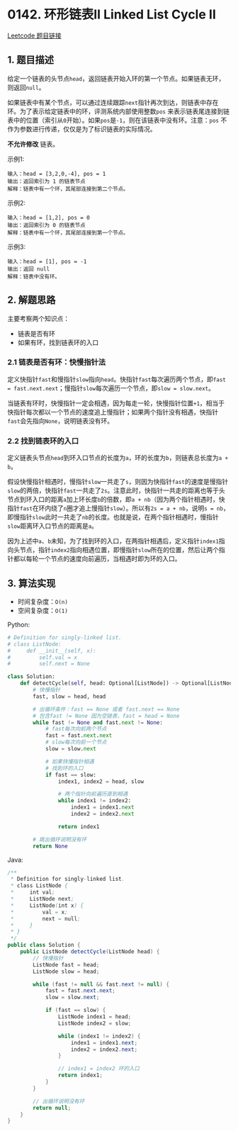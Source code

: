 # 0142. 环形链表II Linked List Cycle II
[Leetcode 题目链接](https://leetcode.com/problems/linked-list-cycle-ii/)

## 1. 题目描述
给定一个链表的头节点`head`，返回链表开始入环的第一个节点。如果链表无环，则返回`null`。

如果链表中有某个节点，可以通过连续跟踪`next`指针再次到达，则链表中存在环。为了表示给定链表中的环，评测系统内部使用整数`pos` 来表示链表尾连接到链表中的位置（索引从`0`开始）。如果`pos`是`-1`，则在该链表中没有环。注意：`pos` 不作为参数进行传递，仅仅是为了标识链表的实际情况。

**不允许修改** 链表。

示例1:
```
输入：head = [3,2,0,-4], pos = 1
输出：返回索引为 1 的链表节点
解释：链表中有一个环，其尾部连接到第二个节点。
```

示例2:
```
输入：head = [1,2], pos = 0
输出：返回索引为 0 的链表节点
解释：链表中有一个环，其尾部连接到第一个节点。
```

示例3:
```
输入：head = [1], pos = -1
输出：返回 null
解释：链表中没有环。
```

## 2. 解题思路
主要考察两个知识点：
* 链表是否有环
* 如果有环，找到链表环的入口

### 2.1 链表是否有环：快慢指针法
定义快指针`fast`和慢指针`slow`指向`head`。快指针`fast`每次遍历两个节点，即`fast = fast.next.next`；慢指针`slow`每次遍历一个节点，即`slow = slow.next`。

当链表有环时，快慢指针一定会相遇，因为每走一轮，快慢指针位置`+1`，相当于快指针每次都以一个节点的速度追上慢指针；如果两个指针没有相遇，快指针`fast`会先指向`None`，说明链表没有环。

### 2.2 找到链表环的入口
定义链表头节点`head`到环入口节点的长度为`a`，环的长度为`b`，则链表总长度为`a + b`。

假设快慢指针相遇时，慢指针`slow`一共走了`s`，则因为快指针`fast`的速度是慢指针`slow`的两倍，快指针`fast`一共走了`2s`。注意此时，快指针一共走的距离也等于头节点到环入口的距离`a`加上环长度`b`的倍数，即`a + nb`（因为两个指针相遇时，快指针`fast`在环内绕了`n`圈才追上慢指针`slow`）。所以有`2s = a + nb`，说明`s = nb`，即慢指针`slow`此时一共走了`nb`的长度。也就是说，在两个指针相遇时，慢指针`slow`距离环入口节点的距离是`a`。

因为上述中`a`、`b`未知，为了找到环的入口，在两指针相遇后，定义指针`index1`指向头节点，指针`index2`指向相遇位置，即慢指针`slow`所在的位置，然后让两个指针都以每轮一个节点的速度向前遍历，当相遇时即为环的入口。

## 3. 算法实现
* 时间复杂度：`O(n)`
* 空间复杂度：`O(1)`

Python:
```Python
# Definition for singly-linked list.
# class ListNode:
#     def __init__(self, x):
#         self.val = x
#         self.next = None

class Solution:
    def detectCycle(self, head: Optional[ListNode]) -> Optional[ListNode]:
        # 快慢指针
        fast, slow = head, head

        # 出循环条件：fast == None 或者 fast.next == None
        # 包含fast != None 因为空链表，fast = head = None
        while fast != None and fast.next != None:
            # fast每次向前两个节点
            fast = fast.next.next
            # slow每次向前一个节点
            slow = slow.next

            # 如果快慢指针相遇
            # 找到环的入口
            if fast == slow:
                index1, index2 = head, slow

                # 两个指针向前遍历直到相遇
                while index1 != index2:
                    index1 = index1.next
                    index2 = index2.next

                return index1

        # 跳出循环说明没有环
        return None
```

Java:
```Java
/**
 * Definition for singly-linked list.
 * class ListNode {
 *     int val;
 *     ListNode next;
 *     ListNode(int x) {
 *         val = x;
 *         next = null;
 *     }
 * }
 */
public class Solution {
    public ListNode detectCycle(ListNode head) {
        // 快慢指针
        ListNode fast = head;
        ListNode slow = head;

        while (fast != null && fast.next != null) {
            fast = fast.next.next;
            slow = slow.next;

            if (fast == slow) {
                ListNode index1 = head;
                ListNode index2 = slow;

                while (index1 != index2) {
                    index1 = index1.next;
                    index2 = index2.next;
                }

                // index1 = index2 环的入口
                return index1;
            }
        }

        // 出循环说明没有环
        return null;
    }
}
```